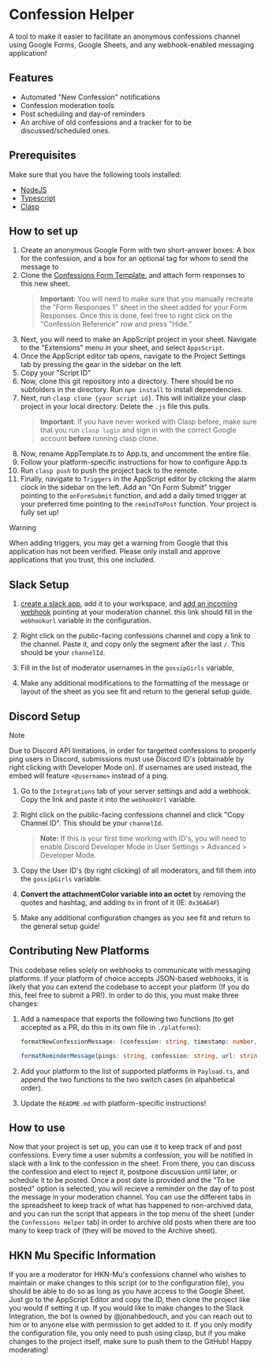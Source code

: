# Confession Helper

A tool to make it easier to facilitate an anonymous confessions channel using Google Forms, Google Sheets, and any webhook-enabled messaging application!

## Features

- Automated "New Confession" notifications
- Confession moderation tools
- Post scheduling and day-of reminders
- An archive of old confessions and a tracker for to be discussed/scheduled ones.

## Prerequisites

Make sure that you have the following tools installed:

- [NodeJS](https://nodejs.org/en)
- [Typescript](https://www.typescriptlang.org/)
- [Clasp](https://github.com/google/clasp)

## How to set up

1. Create an anonymous Google Form with two short-answer boxes: A box for the confession, and a box for an optional tag for whom to send the message to
2. Clone the [Confessions Form Template](https://docs.google.com/spreadsheets/d/1iOUjEHgUtev7oGEWbTGJgpUQmCxBu9P6EKL25cDuW70/edit?usp=sharing), and attach form responses to this new sheet.
   > **Important**: You will need to make sure that you manually recreate the "Form Responses 1" sheet in the sheet added for your Form Responses. Once this is done, feel free to right click on the "Confession Reference" row and press "Hide."
3. Next, you will need to make an AppScript project in your sheet. Navigate to the "Extensions" menu in your sheet, and select `AppsScript`.
4. Once the AppScript editor tab opens, navigate to the Project Settings tab by pressing the gear in the sidebar on the left
5. Copy your "Script ID"
6. Now, clone this git repository into a directory. There should be no subfolders in the directory. Run `npm install` to install dependencies.
7. Next, run `clasp clone {your script id}`. This will initialize your clasp project in your local directory. Delete the `.js` file this pulls.
   > **Important**: If you have never worked with Clasp before, make sure that you run `clasp login` and sign in with the correct Google account **before** running clasp clone.
8. Now, rename AppTemplate.ts to App.ts, and uncomment the entire file.
9. Follow your platform-specific instructions for how to configure App.ts
10. Run `clasp push` to push the project back to the remote.
11. Finally, navigate to `Triggers` in the AppScript editor by clicking the alarm clock in the sidebar on the left. Add an "On Form Submit" trigger pointing to the `onFormSubmit` function, and add a daily timed trigger at your preferred time pointing to the `remindToPost` function. Your project is fully set up!

> [!WARNING]
> When adding triggers, you may get a warning from Google that this application has not been verified. Please only install and approve applications that you trust, this one included.

## Slack Setup

1. [create a slack app](https://api.slack.com/quickstart), add it to your workspace, and [add an incoming webhook](https://api.slack.com/messaging/webhooks) pointing at your moderation channel. this link should fill in the `webhookurl` variable in the configuration.

2. Right click on the public-facing confessions channel and copy a link to the channel. Paste it, and copy only the segment after the last `/`. This should be your `channelId`.

3. Fill in the list of moderator usernames in the `gossipGirls` variable,

4. Make any additional modifications to the formatting of the message or layout of the sheet as you see fit and return to the general setup guide.

## Discord Setup

> [!NOTE]
> Due to Discord API limitations, in order for targetted confessions to properly ping users in Discord, submissions must use Discord ID's (obtainable by right clicking with Developer Mode on). If usernames are used instead, the embed will feature `<@username>` instead of a ping.

1. Go to the `Integrations` tab of your server settings and add a webhook. Copy the link and paste it into the `webhookUrl` variable.

2. Right click on the public-facing confessions channel and click "Copy Channel ID". This should be your `channelId`.

   > **Note:** If this is your first time working with ID's, you will need to enable Discord Developer Mode in User Settings > Advanced > Developer Mode.

3. Copy the User ID's (by right clicking) of all moderators, and fill them into the `gossipGirls` variable.

4. **Convert the attachmentColor variable into an octet** by removing the quotes and hashtag, and adding `0x` in front of it (IE: `0x36A64F`)

5. Make any additional configuration changes as you see fit and return to the general setup guide!

## Contributing New Platforms

This codebase relies solely on webhooks to communicate with messaging platforms. If your platform of choice accepts JSON-based webhooks, it is likely that you can extend the codebase to accept your platform (If you do this, feel free to submit a PR!). In order to do this, you must make three changes:

1. Add a namespace that exports the following two functions (to get accepted as a PR, do this in its own file in `./platforms`):

   ```ts
   formatNewConfessionMessage: (confession: string, timestamp: number, date: Date, handle: string, url: string) => Object

   formatReminderMessage(pings: string, confession: string, url: string) => Object
   ```

2. Add your platform to the list of supported platforms in `Payload.ts`, and append the two functions to the two switch cases (in alpahbetical order).

3. Update the `README.md` with platform-specific instructions!

## How to use

Now that your project is set up, you can use it to keep track of and post confessions. Every time a user submits a confession, you will be notified in slack with a link to the confession in the sheet. From there, you can discuss the confession and elect to reject it, postpone discussion until later, or schedule it to be posted. Once a post date is provided and the "To be posted" option is selected, you will recieve a reminder on the day of to post the message in your moderation channel. You can use the different tabs in the spreadsheet to keep track of what has happened to non-archived data, and you can run the script that appears in the top menu of the sheet (under the `Confessions Helper` tab) in order to archive old posts when there are too many to keep track of (they will be moved to the Archive sheet).

## HKN Mu Specific Information

If you are a moderator for HKN-Mu's confessions channel who wishes to maintain or make changes to this script (or to the configuration file), you should be able to do so as long as you have access to the Google Sheet. Just go to the AppScript Editor and copy the ID, then clone the project like you would if setting it up. If you would like to make changes to the Slack Integration, the bot is owned by @jonahbedouch, and you can reach out to him or to anyone else with permission to get added to it. If you only modify the configuration file, you only need to push using clasp, but if you make changes to the project itself, make sure to push them to the GitHub! Happy moderating!

